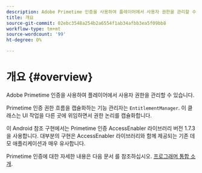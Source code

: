 ```yaml
---
description: Adobe Primetime 인증을 사용하여 플레이어에서 사용자 권한을 관리할 수 있습니다.
title: 개요
source-git-commit: 02ebc3548a254b2a6554f1ab34afbb3ea5f09bb8
workflow-type: tm+mt
source-wordcount: '99'
ht-degree: 0%

---
```


# 개요 {#overview}

Adobe Primetime 인증을 사용하여 플레이어에서 사용자 권한을 관리할 수 있습니다.

Primetime 인증 권한 흐름을 캡슐화하는 기능 관리자는 `EntitlementManager`. 이 클래스는 UI 작업을 다른 곳에 위임하면서 권한 논리를 캡슐화합니다.

이 Android 참조 구현에서는 Primetime 인증 AccessEnabler 라이브러리 버전 1.7.3을 사용합니다. 대부분의 구현은 AccessEnabler 라이브러리와 함께 제공되는 기존 데모 애플리케이션과 매우 유사합니다.

Primetime 인증에 대한 자세한 내용은 다음 문서 를 참조하십시오. [프로그래머 통합 소개](https://tve.helpdocsonline.com/introduction-to-programmer-integration).
